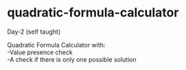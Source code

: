 # quadratic-formula-calculator

Day-2 (self taught)

Quadratic Formula Calculator with:                                                                  
-Value presence check                                                                        
-A check if there is only one possible solution
